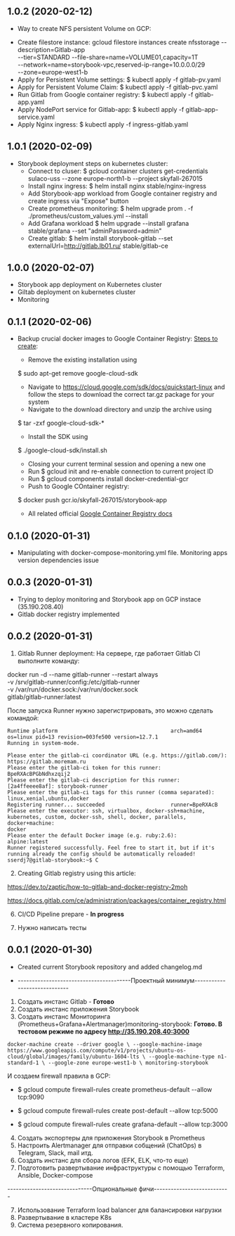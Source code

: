 ## 1.0.2 (2020-02-12)

 - Way to create NFS persistent Volume on GCP:
  + Create filestore instance: 
  gcloud filestore instances create nfsstorage --description=Gitlab-app \
            --tier=STANDARD --file-share=name=VOLUME01,capacity=1T \
            --network=name=storybook-vpc,reserved-ip-range=10.0.0.0/29 \
            --zone=europe-west1-b
  + Apply for Persistent Volume settings: $ kubectl apply -f gitlab-pv.yaml
  + Apply for Persistent Volume Claim: $ kubectl apply -f gitlab-pvc.yaml
  + Run Gitlab from Google container registry: $ kubectl apply -f gitlab-app.yaml
  + Apply NodePort service for Gitlab-app: $ kubectl apply -f gitlab-app-service.yaml
  + Apply Nginx ingress: $ kubectl apply -f ingress-gitlab.yaml
  
## 1.0.1 (2020-02-09)

 - Storybook deployment steps on kubernetes cluster:
   + Connect to cluser: $ gcloud container clusters get-credentials sulaco-uss --zone europe-north1-b --project skyfall-267015
   + Install nginx ingress: $ helm install nginx stable/nginx-ingress
   + Add Storybook-app workload from Google container registry and create ingress via "Expose" button
   + Create prometheus monitoring: $ helm upgrade prom . -f ./prometheus/custom_values.yml --install
   + Add Grafana workload $ helm upgrade --install grafana stable/grafana --set "adminPassword=admin"
   + Create gitlab: $ helm install storybook-gitlab --set externalUrl=http://gitlab.lb01.ru/ stable/gitlab-ce
   
## 1.0.0 (2020-02-07)

 - Storybook app deployment on Kubernetes cluster
 - Giltab deployment on kubernetes cluster
 - Monitoring
 
## 0.1.1 (2020-02-06)

 - Backup crucial docker images to Google Container Registry:
   [Steps to create](https://stackoverflow.com/questions/42697026/install-google-cloud-components-error-from-gcloud-command):
    + Remove the existing installation using
    
    $ sudo apt-get remove google-cloud-sdk
    + Navigate to https://cloud.google.com/sdk/docs/quickstart-linux and follow the steps to download the correct tar.gz package for your system
    + Navigate to the download directory and unzip the archive using

    $ tar -zxf google-cloud-sdk-*
    + Install the SDK using

    $ ./google-cloud-sdk/install.sh
    + Closing your current terminal session and opening a new one
    + Run $ gcloud init and re-enable connection to current project ID
    + Run $ gcloud components install docker-credential-gcr
    + Push to Google COntainer registry:
    
    $ docker push gcr.io/skyfall-267015/storybook-app
    + All related official [Google Container Registry docs](https://cloud.google.com/container-registry/docs/pushing-and-pulling?hl=ru)
   
## 0.1.0 (2020-01-31)

 - Manipulating with docker-compose-monitoring.yml file. Monitoring apps version dependencies issue

## 0.0.3 (2020-01-31)

- Trying to deploy monitoring and Storybook app on GCP instace (35.190.208.40)
- Gitlab docker registry implemented

## 0.0.2 (2020-01-31)

 1.  Gitlab Runner deployment:
На сервере, где работает Gitlab CI выполните команду:

docker run -d --name gitlab-runner --restart always \
-v /srv/gitlab-runner/config:/etc/gitlab-runner \
-v /var/run/docker.sock:/var/run/docker.sock \
gitlab/gitlab-runner:latest

После запуска Runner нужно зарегистрировать, это можно сделать командой:

```sserdj7@gitlab-storybook:~$ sudo docker exec -it gitlab-runner gitlab-runner register --run-untagged --locked=false
Runtime platform                                    arch=amd64 os=linux pid=13 revision=003fe500 version=12.7.1
Running in system-mode.                            
                                                   
Please enter the gitlab-ci coordinator URL (e.g. https://gitlab.com/):
https://gitlab.moremam.ru
Please enter the gitlab-ci token for this runner:
BpeRXAcBPGbNdhxzqij2
Please enter the gitlab-ci description for this runner:
[2a4ffeeee8af]: storybook-runner
Please enter the gitlab-ci tags for this runner (comma separated):
linux,xenial,ubuntu,docker
Registering runner... succeeded                     runner=BpeRXAcB
Please enter the executor: ssh, virtualbox, docker-ssh+machine, kubernetes, custom, docker-ssh, shell, docker, parallels, docker+machine:
docker
Please enter the default Docker image (e.g. ruby:2.6):
alpine:latest
Runner registered successfully. Feel free to start it, but if it's running already the config should be automatically reloaded! 
sserdj7@gitlab-storybook:~$ C
```

2.  Creating Gitlab registry using this article:

 https://dev.to/zaptic/how-to-gitlab-and-docker-registry-2moh

https://docs.gitlab.com/ce/administration/packages/container_registry.html

6.  CI/CD Pipeline prepare - **In progress**

7.  Нужно написать тесты 

 
## 0.0.1 (2020-01-30)

- Created current Storybook repository and added changelog.md

- ----------------------------------------Проектный минимум-----------------------------
1.  Создать инстанс Gitlab - **Готово**
2.  Создать инстанс приложения Storybook
3.  Создать инстанс Мониторинга (Prometheus+Grafana+Alertmanager)monitoring-storybook: **Готово. В тестовом режиме  по адресу http://35.190.208.40:3000**

``docker-machine create --driver google \
--google-machine-image https://www.googleapis.com/compute/v1/projects/ubuntu-os-cloud/global/images/family/ubuntu-1604-lts \
--google-machine-type n1-standard-1 \
--google-zone europe-west1-b \
monitoring-storybook``
    
И создаем firewall правила в GCP:
 + $ gcloud compute firewall-rules create prometheus-default --allow tcp:9090

 + $ gcloud compute firewall-rules create post-default --allow tcp:5000

 + $ gcloud compute firewall-rules create grafana-default --allow tcp:3000

4.  Создать экспортеры для приложения Storybook в Prometheus
5.  Настроить Alertmanager для отправки собщений (ChatOps) в Telegram, Slack, mail итд.
6.  Создать инстанс для сбора логов (EFK, ELK, что-то еще)
7.  Подготовить развертывание инфраструктуры с помощью Terraform, Ansible, Docker-compose

------------------------------Опциональные фичи---------------------------

7.  Использование Terraform load balancer для балансировки нагрузки
8.  Развертывание в кластере K8s
9.  Система резервного копирования.

